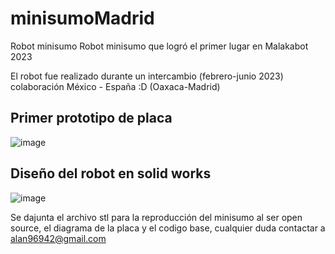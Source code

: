 # minisumoMadrid
Robot minisumo
Robot minisumo que logró el primer lugar en Malakabot 2023

El robot fue realizado durante un intercambio (febrero-junio 2023) colaboración México - España :D (Oaxaca-Madrid)

## Primer prototipo de placa
![image](https://user-images.githubusercontent.com/65994761/232163054-f659791d-e1b9-47b7-8df3-43533924d2b3.png)

## Diseño del robot en solid works

![image](https://user-images.githubusercontent.com/65994761/232163221-c7c0b388-217d-453b-8beb-c624a7fed261.png)

Se dajunta el archivo stl para la reproducción del minisumo al ser open source, el diagrama de la placa y el codigo base, cualquier duda contactar a alan96942@gmail.com 
